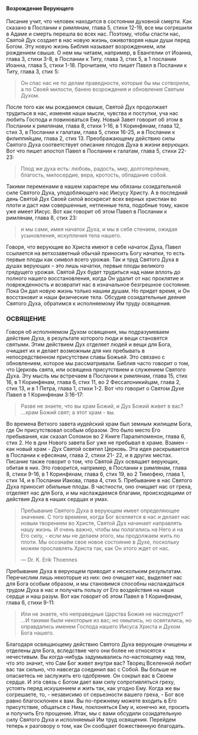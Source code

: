 #### Возрождение Верующего
	
Писание учит, что человек находится в состоянии духовной смерти. Как сказано в Послании к римлянам, глава 5, стихи 12-19, все мы согрешили в Адаме и смерть перешла во всех нас. Поэтому, чтобы спасти нас, Святой Дух создает в нас новую жизнь, оживотворяя наши души перед Богом. Эту новую жизнь Библия называет возрождением, или рождением свыше. О нем мы читаем, например, в Евангелии от Иоанна, глава 3, стихи 3-8, в Послании к Титу, глава 3, стих 5, в 1 послании Иоанна, глава 5, стихи 1-18.
Прочитаем, что пишет Павел в Послании к Титу, глава 3, стих 5:

> Он спас нас не по делам праведности, которые бы мы сотворили, а по Своей милости, банею возрождения и обновления Святым Духом.

После того как мы рождаемся свыше, Святой Дух продолжает трудиться в нас, изменяя наши мысли, чувства и поступки, уча нас любить Господа и повиноваться Ему. Новый Завет говорит об этом в Послании к римлянам, глава 8, стихи 1-16, в 1 Коринфянам, глава 12, стих 3, в Послании к галатам, глава 5, стихи 16-25, и в Послании к филиппийцам, глава 2, стих 13. Преображающему действию силы Святого Духа соответствует описание плодов Духа в жизни верующих.
Вот что пишет апостол Павел в Послании к галатам, глава 5, стихи 22-23:

>  Плод же духа есть: любовь, радость, мир, долготерпение, благость, милосердие, вера, кротость, обладание собой.

Такими переменами в нашем характере мы обязаны созидательной силе Святого Духа, уподобляющего нас Иисусу Христу.
А в последний день Святой Дух Своей силой воскресит всех верных христиан во плоти и даст нам совершенные, нетленные тела, подобные тому, какое уже имеет Иисус.
Вот как говорит об этом Павел в Послании к римлянам, глава 8, стих 23:

>  и мы сами, имея начаток Духа, и мы в себе стенаем, ожидая усыновления, искупления тела нашего.

Говоря, что верующие во Христа имеют в себе начаток Духа, Павел ссылается на ветхозаветный обычай приносить Богу начатки, то есть первые плоды как символ всего урожая. Так и труд Святого Духа в душах верующих – это лишь начатки, первые плоды великого грядущего урожая. Святой Дух будет трудиться над нами вплоть до полного нашего восстановления, когда Он удалит от нас проклятие и поврежденность и возвратит нас в изначальное безгрешное состояние. Пока Он дал новую жизнь только нашим душам. Но придет время, и Он восстановит и наши физические тела.
Обсудив созидательные деяния Святого Духа, обратимся к исполняемому Им труду освящения.

### ОСВЯЩЕНИЕ

Говоря об исполняемом Духом освящения, мы подразумеваем действие Духа, в результате которого люди и вещи становятся святыми. Этим действием Дух отделяет людей и вещи для Бога, очищает их и делает возможным для них пребывать в непосредственном присутствии славы Божьей. Это связано с обновлением, которое мы рассматривали.
Библия часто говорит о том, что Церковь свята, или освящена присутствием и служением Святого Духа. Эту мысль мы встречаем в Послании к римлянам, глава 15, стих 16, в 1 Коринфянам, глава 6, стих 11, во 2 Фессалоникийцам, глава 2, стих 13, и в 1 Петра, глава 1, стихи 1-2.
Вот что говорит о Святом Духе Павел в 1 Коринфянам 3:16-17:

> Разве не знаете, что вы храм Божий, и Дух Божий живет в вас? ...храм Божий свят; а этот храм - вы.

Во времена Ветхого завета иудейский храм был земным жилищем Бога, где Он присутствовал особым образом. Это было место Его пребывания, как сказал Соломон во 2 Книге Паралипоменон, глава 6, стих 2. Но в дни Нового завета Бог уже не пребывал в храме. Взамен - как новый храм - Дух Святой освятил Церковь. Эта идея раскрывается в Послании к ефесянам, глава 2, стихи 21- 22, и в других местах.
Писание также говорит о том, что Святой Дух освящает верующих, обитая в них. Это говорится, например, в Послании к римлянам, глава 8, стихи 9-16, в 1 Коринфянам, глава 6, стих 19, во 2 Тимофею, глава 1, стих 14, и в Послании Иакова, глава 4, стих 5.
Пребывание в нас Святого Духа приносит обильные плоды. В частности, оно очищает нас от греха, отделяет нас для Бога, и мы наслаждаемся благами, происходящими от действия Духа в наших сердцах и умах.

> Пребывание Святого Духа в верующем имеет определяющее значение. С того времени, когда Бог вселяется в нас и делает нас новым творением во Христе, Святой Дух начинает направлять нашу жизнь. И очень важно, чтобы мы полагались на Него и на Его силу, - если мы не делаем этого, мы продолжаем жить по плоти. Мы осознаём свое новое состояние в Духе, поскольку можем прославлять Христа так, как Он этого ждет от нас.
> 
> —	Dr. K. Erik Thoennes

Пребывание Духа в верующем приводит к нескольким результатам. Перечислим лишь некоторые из них: оно очищает нас, выделяет нас для Бога особым образом, и мы становимся способны наслаждаться трудом Духа в нас и получать пользу от Его воздействия на наше сердце и наш разум. Вот как говорит об этом Павел в 1 Коринфянам, глава 6, стихи 9-11:

> Или не знаете, что неправедные Царства Божия не наследуют? ...И такими были некоторые из вас; но омылись, но освятились, но оправдались именем Господа нашего Иисуса Христа и Духом Бога нашего.

Благодаря освящающему действию Святого Духа верующие очищены и отделены для Бога, вследствие чего они более не относятся к нечестивым.
Вы когда-нибудь задумывались по-настоящему над тем, что это значит, что Сам Бог живет внутри вас? Творец Вселенной любит вас так сильно, что навсегда соединил вас с Собой. Вы больше не опасаетесь не заслужить его одобрение. Он сокрыл вас в Своем сердце. И эта связь с Богом дает вам силу сопротивляться греху, устоять перед искушением и жить так, как угодно Ему. Когда же вы согрешаете, то, - независимо от серьезности вашего греха, - Бог все равно благосклонен к вам. Вы по-прежнему можете входить в Его присутствие, общаться с Ним, поклоняться Ему и, конечно же, просить и получить Его прощение.
Итак, мы с вами обсудили созидательную силу Святого Духа и исполняемый Им труд освящения. Перейдем теперь к разговору о том, как Он сообщает божественную благодать.
